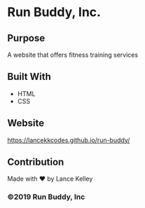 # Run Buddy, Inc.

## Purpose
A website that offers fitness training services

## Built With
* HTML
* CSS

## Website
https://lancekkcodes.github.io/run-buddy/

## Contribution
Made with ❤️ by Lance Kelley

### ©️2019 Run Buddy, Inc
